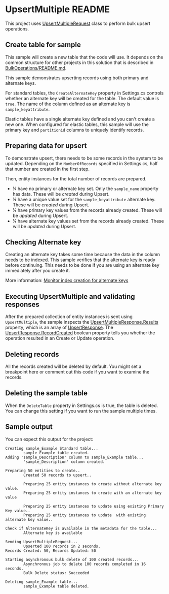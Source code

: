 ﻿# UpsertMultiple README

This project uses [UpsertMultipleRequest](https://learn.microsoft.com/dotnet/api/microsoft.xrm.sdk.messages.upsertmultiplerequest) 
class to perform bulk upsert operations.

## Create table for sample

This sample will create a new table that the code will use. It depends on the common structure for other projects in this solution that is described in [BulkOperations/README.md](../README.md).

This sample demonstrates upserting records using both primary and alternate keys. 

For standard tables, the `CreateAlternateKey` property in Settings.cs controls whether an alternate key will be created for the table. The default value is `true`. The name of the column defined as an alternate key is `sample_keyattribute`.

Elastic tables have a single alternate key defined and you can't create a new one. When configured for elastic tables, this sample will use the primary key and `partitionid` columns to uniquely identify records.

## Preparing data for upsert

To demonstrate upsert, there needs to be some records in the system to be updated. Depending on the `NumberOfRecords` specified in Settings.cs, half that number are created in the first step.

Then, entity instances for the total number of records are prepared.

- &frac14; have no primary or alternate key set. Only the `sample_name` property has data. These will be *created* during Upsert.
- &frac14; have a unique value set for the `sample_keyattribute` alternate key. These will be *created* during Upsert.
- &frac14; have primary key values from the records already created. These will be *updated* during Upsert.
- &frac14; have alternate key values set from the records already created. These will be *updated* during Upsert.

## Checking Alternate key

Creating an alternate key takes some time because the data in the column needs to be indexed. This sample verifies that the alternate key is ready before continuing. This needs to be done if you are using an alternate key immediately after you create it.

More information: [Monitor index creation for alternate keys](https://learn.microsoft.com/power-apps/developer/data-platform/define-alternate-keys-entity#monitor-index-creation-for-alternate-keys)

## Executing UpsertMultiple and validating responses

After the prepared collection of entity instances is sent using `UpsertMultiple`, the sample inspects the 
[UpsertMultipleResponse.Results](https://learn.microsoft.com/dotnet/api/microsoft.xrm.sdk.messages.upsertmultipleresponse.results) property, which is an array of [UpsertResponse](https://learn.microsoft.com/dotnet/api/microsoft.xrm.sdk.messages.upsertresponse). The [UpsertResponse.RecordCreated](https://learn.microsoft.com/dotnet/api/microsoft.xrm.sdk.messages.upsertresponse.recordcreated) boolean property tells you whether the operation resulted in an Create or Update operation.

## Deleting records

All the records created will be deleted by default. You might set a breakpoint here or comment out this code if you want to examine the records.

## Deleting the sample table

When the `DeleteTable` property in Settings.cs is true, the table is deleted. You can change this setting if you want to run the sample multiple times.

## Sample output

You can expect this output for the project:

```
Creating sample_Example Standard table...
        sample_Example table created.
Adding 'sample_Description' column to sample_Example table...
        'sample_Description' column created.

Preparing 50 entities to create..
        Created 50 records to upsert..

        Preparing 25 entity instances to create without alternate key value.
        Preparing 25 entity instances to create with an alternate key value

        Preparing 25 entity instances to update using existing Primary Key value..
        Preparing 25 entity instances to update  with existing alternate key value..

Check if AlternateKey is available in the metadata for the table...
        Alternate key is available

Sending UpsertMultipleRequest...
        Upserted 100 records in 2 seconds.
Records Created: 50, Records Updated: 50

Starting asynchronous bulk delete of 100 created records...
        Asynchronous job to delete 100 records completed in 16 seconds.
        Bulk Delete status: Succeeded

Deleting sample_Example table...
        sample_Example table deleted.
```